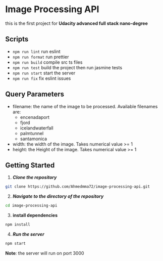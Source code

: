 # Image Processing API

this is the first project for **Udacity advanced full stack nano-degree**


## Scripts <a name = "Scripts"></a>

- `npm run lint` run eslint
- `npm run format` run prettier
- `npm run build` compile src ts files
- `npm run test` build the project then run jasmine tests
- `npm run start` start the server
- `npm run fix` fix eslint issues

## Query Parameters <a name = "query parameters"></a>

- filename: the name of the image to be processed. Available filenames are:
  - encenadaport
  - fjord
  - icelandwaterfall
  - palmtunnel
  - santamonica
- width: the width of the image. Takes numerical value >= 1
- height: the Height of the image. Takes numerical value >= 1

## Getting Started <a name = "start"></a>

1. **_Clone the repository_**

```bash
git clone https://github.com/Ahmedmma72/image-processing-api.git
```

2. **_Navigate to the directory of the repository_**

```bash
cd image-processing-api
```

3. **install dependencies**

```bash
npm install

```

4. **_Run the server_**

```bash
npm start
```
**Note**: the server will run on port 3000